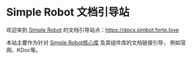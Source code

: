 # Simple Robot 文档引导站

欢迎来到 [Simple Robot](https://github.com/simple-robot) 的文档引导站点：<https://docs.simbot.forte.love>

本站主要作为针对 [Simple Robot核心库](https://github.com/simple-robot/simpler-robot) 及其组件库的文档链接引导，
例如官网、KDoc等。
